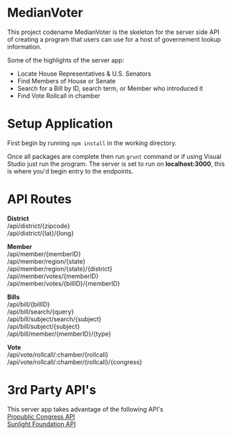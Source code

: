 ﻿# MedianVoter

This project codename MedianVoter is the skeleton for the server side API of creating a program that users can use for a host of governement lookup information. 

Some of the highlights of the server app: 
- Locate House Representatives & U.S. Senators
- Find Members of House or Senate
- Search for a Bill by ID, search term, or Member who introduced it
- Find Vote Rollcall in chamber

# Setup Application

First begin by running `npm install` in the working directory.

Once all packages are complete then run `grunt` command or if using Visual Studio just run the program. The server is set to run on **localhost:3000**, this is where you'd begin entry to the endpoints. 

# API Routes

**District**<br/>
/api/district/{zipcode}<br/>
/api/district/{lat}/{long}<br/>

**Member**<br/>
/api/member/{memberID}<br/>
/api/member/region/{state}<br/>
/api/member/region/{state}/{district}<br/>
/api/member/votes/{memberID}<br/>
/api/member/votes/{billID}/{memberID}<br/>

**Bills**<br/>
/api/bill/{billID}<br/>
/api/bill/search/{query}<br/>
/api/bill/subject/search/{subject}<br/>
/api/bill/subject/{subject} <br/>
/api/bill/member/{memberID}/{type}<br/>

**Vote**<br/>
/api/vote/rollcall/:chamber/{rollcall}<br/>
/api/vote/rollcall/:chamber/{rollcall}/{congress}<br/>

# 3rd Party API's
This server app takes advantage of the following API's<br/>
[Propublic Congress API](https://api.propublica.org/congress/v1)<br/>
[Sunlight Foundation API](https://sunlightfoundation.com/api)<br/>





